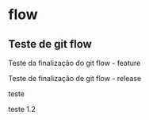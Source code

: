 # flow
## Teste de git flow

Teste da finalização do git flow - feature

Teste de finalização de git flow - release

teste

teste 1.2